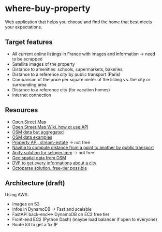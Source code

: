 # where-buy-property

Web application that helps you choose and find the home that best meets your expectations.

## Target features 

- All current online listings in France with images and information -> need to be scrapped
- Satellite images of the property
- Distance to amenities: schools, supermarkets, bakeries
- Distance to a reference city by public transport (Paris)
- Comparison of the price per square meter of the listing vs. the city or surrounding area
- Distance to a reference city (for vacation homes)
- Internet connection

## Resources

- [Open Street Map](https://www.openstreetmap.fr/donnees/)
- [Open Street Map Wiki, how ot use API](https://wiki.openstreetmap.org/wiki/Overpass_API/Overpass_API_by_Example)
- [OSM data but aggregated](https://geodatamine.fr/)
- [OSM data examples](https://publicapis.io/open-street-map-api)
- [Property API, stream-estate](https://docs.stream.estate/api-reference/concepts) -> not free
- [Navitia to compute distance from a point to another by public transport](https://navitia.io/fr/)
- [Apify solution for seloger.com](https://apify.com/lexis-solutions/seloger-scraper/api) -> not free
- [Geo spatial data from OSM](https://nominatim.org/)
- [DVF to get every informations about a city](https://www.data.gouv.fr/datasets/demandes-de-valeurs-foncieres/)
- [Octoparse solution, free-tier possible](https://www.octoparse.fr/blog/comment-le-scraping-dimmobilier-peut-ameliorer-votre-business)

## Architecture (draft)

Using AWS:

- Images on S3
- Infos in DynamoDB -> Fast and scalable
- FastAPI back-end<-> DynamoDB on EC2 free tier
- Front-end EC2 (Python Dash) (maybe load balancer if open to everyone)
- Route 53 to get a fix IP
